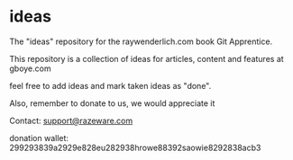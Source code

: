 # ideas

The "ideas" repository for the raywenderlich.com book Git Apprentice.

This repository is a collection of ideas for articles, content and features at gboye.com

feel free to add ideas and mark taken ideas as "done".

Also, remember to donate to us, we would appreciate it

Contact: support@razeware.com

donation wallet: 299293839a2929e828eu282938hrowe88392saowie8292838acb3
